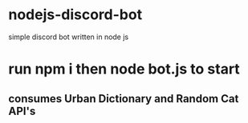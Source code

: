 # nodejs-discord-bot

 simple discord bot written in node js 

# run npm i then node bot.js to start


## consumes Urban Dictionary and Random Cat API's
